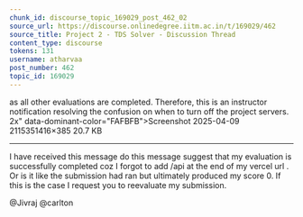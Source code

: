 ```yaml
---
chunk_id: discourse_topic_169029_post_462_02
source_url: https://discourse.onlinedegree.iitm.ac.in/t/169029/462
source_title: Project 2 - TDS Solver - Discussion Thread
content_type: discourse
tokens: 131
username: atharvaa
post_number: 462
topic_id: 169029
---
```


 as all other evaluations are completed. Therefore, this is an instructor notification resolving the confusion on when to turn off the project servers. 2x" data-dominant-color="FAFBFB">Screenshot 2025-04-09 2115351416×385 20.7 KB

---

I have received this message do this message suggest that my evaluation is successfully completed coz I forgot to add /api at the end of my vercel url . Or is it like the submission had ran but ultimately produced my score 0. If this is the case I request you to reevaluate my submission.

@Jivraj @carlton
